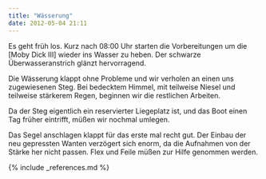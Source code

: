```yaml
---
title: "Wässerung"
date: 2012-05-04 21:11
---
```

Es geht früh los. Kurz nach 08:00 Uhr starten die Vorbereitungen um die [Moby Dick III] wieder ins Wasser zu heben. Der schwarze Überwasseranstrich glänzt hervorragend.

Die Wässerung klappt ohne Probleme und wir verholen an einen uns zugewiesenen Steg. Bei bedecktem Himmel, mit teilweise Niesel und teilweise stärkerem Regen, beginnen wir die restlichen Arbeiten.

Da der Steg eigentlich ein reservierter Liegeplatz ist, und das Boot einen Tag früher eintrifft, müßen wir nochmal umlegen.

Das Segel anschlagen klappt für das erste mal recht gut. Der Einbau der neu gepressten Wanten verzögert sich enorm, da die Aufnahmen von der Stärke her nicht passen. Flex und Feile müßen zur Hilfe genommen werden.

{% include _references.md %}
